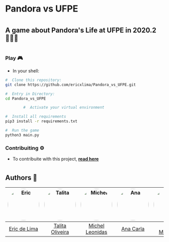 #  Pandora vs UFPE
#
##  A game about Pandora's Life at UFPE in 2020.2 👩🏻‍🦱

#
### Play 🎮
- In your shell:
```bash
#  Clone this repository:
git clone https://github.com/ericxlima/Pandora_vs_UFPE.git

#  Entry in Directory:
cd Pandora_vs_UFPE

        #  Activate your virtual environment

#  Install all requirements
pip3 install -r requirements.txt

#  Run the game
python3 main.py
```

###  Contribuiting ⚙️
- To contribuite with this project, [__read here__](contribuiting.md)

#
##  Authors 👥

| <img style="border-radius: 50%;" src="https://avatars.githubusercontent.com/u/58092119?v=4" width="100px;" alt="Eric"/>  | <img style="border-radius: 50%;" src="https://avatars.githubusercontent.com/u/82682354?v=4" width="100px;" alt="Talita"/> | <img style="border-radius: 50%;" src="https://avatars.githubusercontent.com/u/60946868?v=4" width="100px;" alt="Michel"/> |<img style="border-radius: 50%;" src="https://avatars.githubusercontent.com/u/86753278?v=4" width="100px;" alt="Ana"/>  | <img style="border-radius: 50%;" src="https://avatars.githubusercontent.com/u/58793369?v=4" width="100px;" alt="Davi"/> | <img style="border-radius: 50%;" src="https://avatars.githubusercontent.com/u/85506019?v=4" width="100px;" alt="Carol"/> |
| :----:        |    :----:   |          :----:  |  :----:        |    :----:   |          :----: |
| [Eric de Lima](https://github.com/ericxlima)       | [Talita Oliveira](https://github.com/omundodepandora)  | [Michel Leonidas](https://github.com/OnLeonidas)  | [Ana Carla](https://github.com/acarlaguerra)      | [Davi Monteiro](https://github.com/DaviMPaiva)       | [Carolina Berrafato](https://github.com/CarolinaBerrafato)  |


 